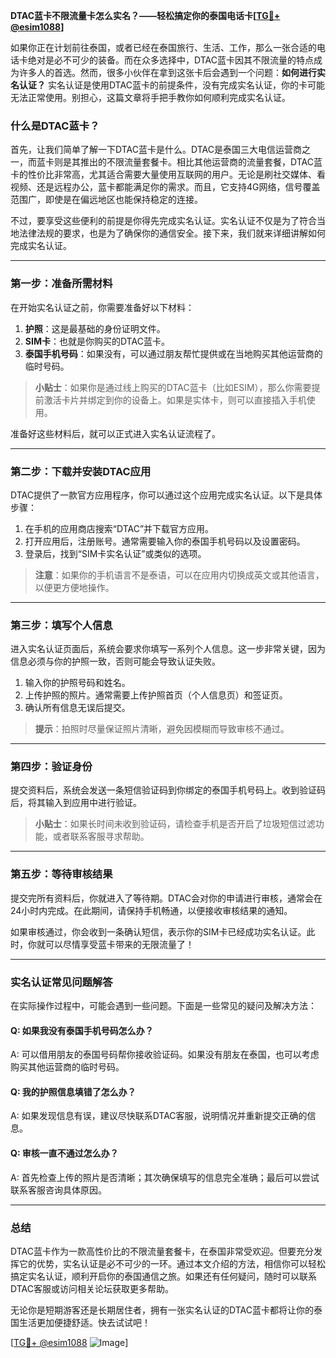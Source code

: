 **DTAC蓝卡不限流量卡怎么实名？——轻松搞定你的泰国电话卡[[TG💪+ @esim1088](https://t.me/s/esim1088)]**

如果你正在计划前往泰国，或者已经在泰国旅行、生活、工作，那么一张合适的电话卡绝对是必不可少的装备。而在众多选择中，DTAC蓝卡因其不限流量的特点成为许多人的首选。然而，很多小伙伴在拿到这张卡后会遇到一个问题：**如何进行实名认证？** 实名认证是使用DTAC蓝卡的前提条件，没有完成实名认证，你的卡可能无法正常使用。别担心，这篇文章将手把手教你如何顺利完成实名认证。

### 什么是DTAC蓝卡？

首先，让我们简单了解一下DTAC蓝卡是什么。DTAC是泰国三大电信运营商之一，而蓝卡则是其推出的不限流量套餐卡。相比其他运营商的流量套餐，DTAC蓝卡的性价比非常高，尤其适合需要大量使用互联网的用户。无论是刷社交媒体、看视频、还是远程办公，蓝卡都能满足你的需求。而且，它支持4G网络，信号覆盖范围广，即使是在偏远地区也能保持稳定的连接。

不过，要享受这些便利的前提是你得先完成实名认证。实名认证不仅是为了符合当地法律法规的要求，也是为了确保你的通信安全。接下来，我们就来详细讲解如何完成实名认证。

---

### 第一步：准备所需材料

在开始实名认证之前，你需要准备好以下材料：

1. **护照**：这是最基础的身份证明文件。
2. **SIM卡**：也就是你购买的DTAC蓝卡。
3. **泰国手机号码**：如果没有，可以通过朋友帮忙提供或在当地购买其他运营商的临时号码。

> **小贴士**：如果你是通过线上购买的DTAC蓝卡（比如ESIM），那么你需要提前激活卡片并绑定到你的设备上。如果是实体卡，则可以直接插入手机使用。

准备好这些材料后，就可以正式进入实名认证流程了。

---

### 第二步：下载并安装DTAC应用

DTAC提供了一款官方应用程序，你可以通过这个应用完成实名认证。以下是具体步骤：

1. 在手机的应用商店搜索“DTAC”并下载官方应用。
2. 打开应用后，注册账号。通常需要输入你的泰国手机号码以及设置密码。
3. 登录后，找到“SIM卡实名认证”或类似的选项。

> **注意**：如果你的手机语言不是泰语，可以在应用内切换成英文或其他语言，以便更方便地操作。

---

### 第三步：填写个人信息

进入实名认证页面后，系统会要求你填写一系列个人信息。这一步非常关键，因为信息必须与你的护照一致，否则可能会导致认证失败。

1. 输入你的护照号码和姓名。
2. 上传护照的照片。通常需要上传护照首页（个人信息页）和签证页。
3. 确认所有信息无误后提交。

> **提示**：拍照时尽量保证照片清晰，避免因模糊而导致审核不通过。

---

### 第四步：验证身份

提交资料后，系统会发送一条短信验证码到你绑定的泰国手机号码上。收到验证码后，将其输入到应用中进行验证。

> **小贴士**：如果长时间未收到验证码，请检查手机是否开启了垃圾短信过滤功能，或者联系客服寻求帮助。

---

### 第五步：等待审核结果

提交完所有资料后，你就进入了等待期。DTAC会对你的申请进行审核，通常会在24小时内完成。在此期间，请保持手机畅通，以便接收审核结果的通知。

如果审核通过，你会收到一条确认短信，表示你的SIM卡已经成功实名认证。此时，你就可以尽情享受蓝卡带来的无限流量了！

---

### 实名认证常见问题解答

在实际操作过程中，可能会遇到一些问题。下面是一些常见的疑问及解决方法：

#### Q: 如果我没有泰国手机号码怎么办？
A: 可以借用朋友的泰国号码帮你接收验证码。如果没有朋友在泰国，也可以考虑购买其他运营商的临时号码。

#### Q: 我的护照信息填错了怎么办？
A: 如果发现信息有误，建议尽快联系DTAC客服，说明情况并重新提交正确的信息。

#### Q: 审核一直不通过怎么办？
A: 首先检查上传的照片是否清晰；其次确保填写的信息完全准确；最后可以尝试联系客服咨询具体原因。

---

### 总结

DTAC蓝卡作为一款高性价比的不限流量套餐卡，在泰国非常受欢迎。但要充分发挥它的优势，实名认证是必不可少的一环。通过本文介绍的方法，相信你可以轻松搞定实名认证，顺利开启你的泰国通信之旅。如果还有任何疑问，随时可以联系DTAC客服或访问相关论坛获取更多帮助。

无论你是短期游客还是长期居住者，拥有一张实名认证的DTAC蓝卡都将让你的泰国生活更加便捷舒适。快去试试吧！

[[TG💪+ @esim1088](https://t.me/s/esim1088) ![Image](https://i.postimg.cc/4NQfJmqS/Snipaste-2025-05-13-00-14-12.png)]